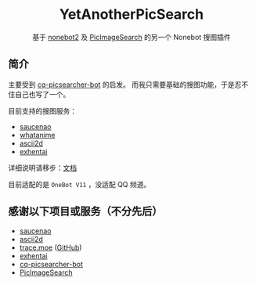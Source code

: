 <div align="center">

# YetAnotherPicSearch

基于 [nonebot2](https://github.com/nonebot/nonebot2) 及 [PicImageSearch](https://github.com/kitUIN/PicImageSearch) 的另一个 Nonebot 搜图插件

</div>

## 简介

主要受到 [cq-picsearcher-bot](https://github.com/Tsuk1ko/cq-picsearcher-bot) 的启发。 而我只需要基础的搜图功能，于是忍不住自己也写了一个。

目前支持的搜图服务：

- [saucenao](https://saucenao.com)
- [whatanime](https://trace.moe)
- [ascii2d](https://ascii2d.net)
- [exhentai](https://exhentai.org)

详细说明请移步：[文档](docs)

目前适配的是 `OneBot V11` ，没适配 QQ 频道。

## 感谢以下项目或服务（不分先后）

- [saucenao](https://saucenao.com)
- [ascii2d](https://ascii2d.net)
- [trace.moe](https://trace.moe) ([GitHub](https://github.com/soruly/trace.moe))
- [exhentai](https://exhentai.org)
- [cq-picsearcher-bot](https://github.com/Tsuk1ko/cq-picsearcher-bot)
- [PicImageSearch](https://github.com/kitUIN/PicImageSearch)
